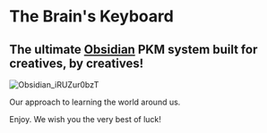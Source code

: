 # The Brain's Keyboard

## The ultimate [Obsidian](https://obsidian.md/) PKM system built for creatives, by creatives!

![Obsidian_iRUZur0bzT](https://github.com/user-attachments/assets/4734906d-8f95-48d8-a202-512d18f81fa4)

Our approach to learning the world around us.

Enjoy. We wish you the very best of luck!

